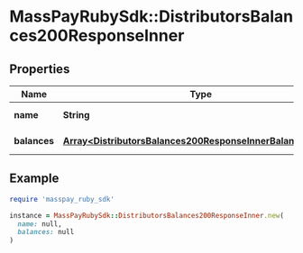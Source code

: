 # MassPayRubySdk::DistributorsBalances200ResponseInner

## Properties

| Name | Type | Description | Notes |
| ---- | ---- | ----------- | ----- |
| **name** | **String** | Distributor Name |  |
| **balances** | [**Array&lt;DistributorsBalances200ResponseInnerBalancesInner&gt;**](DistributorsBalances200ResponseInnerBalancesInner.md) | Available balances | [optional] |

## Example

```ruby
require 'masspay_ruby_sdk'

instance = MassPayRubySdk::DistributorsBalances200ResponseInner.new(
  name: null,
  balances: null
)
```

